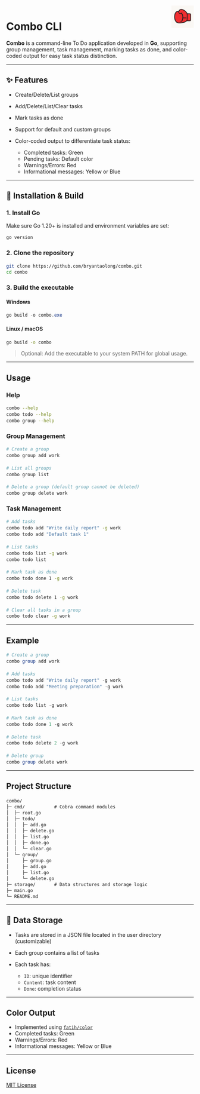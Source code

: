 <a href="https://github.com/bryantaolong/combo">
  <img width="60px" height="60px" src="./assets/logo.png" align="right"  alt=""/>
</a>

# Combo CLI

**Combo** is a command-line To Do application developed in **Go**, supporting group management, task management, marking tasks as done, and color-coded output for easy task status distinction.

---

## ✨ Features

* Create/Delete/List groups
* Add/Delete/List/Clear tasks
* Mark tasks as done
* Support for default and custom groups
* Color-coded output to differentiate task status:

    * Completed tasks: Green
    * Pending tasks: Default color
    * Warnings/Errors: Red
    * Informational messages: Yellow or Blue

---

## 🚀 Installation & Build

### 1. Install Go

Make sure Go 1.20+ is installed and environment variables are set:

```bash
go version
```

### 2. Clone the repository

```bash
git clone https://github.com/bryantaolong/combo.git
cd combo
```

### 3. Build the executable

#### Windows

```powershell
go build -o combo.exe
```

#### Linux / macOS

```bash
go build -o combo
```

> Optional: Add the executable to your system PATH for global usage.

---

## Usage

### Help

```bash
combo --help
combo todo --help
combo group --help
```

### Group Management

```bash
# Create a group
combo group add work

# List all groups
combo group list

# Delete a group (default group cannot be deleted)
combo group delete work
```

### Task Management

```bash
# Add tasks
combo todo add "Write daily report" -g work
combo todo add "Default task 1"

# List tasks
combo todo list -g work
combo todo list

# Mark task as done
combo todo done 1 -g work

# Delete task
combo todo delete 1 -g work

# Clear all tasks in a group
combo todo clear -g work
```

---

## Example

```powershell
# Create a group
combo group add work

# Add tasks
combo todo add "Write daily report" -g work
combo todo add "Meeting preparation" -g work

# List tasks
combo todo list -g work

# Mark task as done
combo todo done 1 -g work

# Delete task
combo todo delete 2 -g work

# Delete group
combo group delete work
```

---

## Project Structure

```
combo/
├─ cmd/           # Cobra command modules
│  ├─ root.go
│  ├─ todo/
│  │  ├─ add.go
│  │  ├─ delete.go
│  │  ├─ list.go
│  │  ├─ done.go
│  │  └─ clear.go
│  └─ group/
│     ├─ group.go
│     ├─ add.go
│     ├─ list.go
│     └─ delete.go
├─ storage/       # Data structures and storage logic
├─ main.go
└─ README.md
```

---

## 💾 Data Storage

* Tasks are stored in a JSON file located in the user directory (customizable)
* Each group contains a list of tasks
* Each task has:

    * `ID`: unique identifier
    * `Content`: task content
    * `Done`: completion status

---

## Color Output

* Implemented using [`fatih/color`](https://github.com/fatih/color)
* Completed tasks: Green
* Warnings/Errors: Red
* Informational messages: Yellow or Blue

---

## License

[MIT License](./LICENSE)
